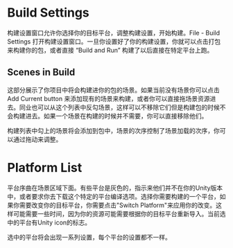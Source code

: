 # Build Settings
构建设置窗口允许你选择你的目标平台，调整构建设置，开始构建。File - Build Settings 打开构建设置窗口。一旦你设置好了你的构建设置，你就可以点击打包来构建你的包，或者直接 “Build and Run” 构建了以后直接在特定平台上跑。

## Scenes in Build
这部分展示了你项目中将会构建进你的包的场景。如果当前没有场景你可以点击Add Current button 来添加现有的场景来构建，或者你可以直接拖场景资源进去。同业也可以从这个列表中反勾场景，这样可以不移除它们但是构建包的时候不会构建进去。如果一个场景在构建的时候并不需要，你可以直接移除他们。

构建列表中勾上的场景将会添加到包中，场景的次序控制了场景加载的次序，你可以通过拖动来调整。

# Platform List
平台序曲在场景区域下面。有些平台是灰色的，指示来他们并不在你的Unity版本中，或者要求你去下载这个特定的平台编译选项。选择你需要构建的一个平台，如果你需要改变你的目标平台，你需要点击"Switch Platform"来应用你的改变。这样可能需要一些时间，因为你的资源可能需要根据你的目标平台重新导入。当前选中的平台有Unity icon的标志。

选中的平台将会出现一系列设置，每个平台的设置都不一样。


